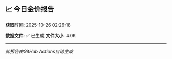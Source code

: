 ## 📈 今日金价报告

**获取时间**: 2025-10-26 02:26:18

**数据文件**: ✅ 已生成
**文件大小**: 4.0K

---
*此报告由GitHub Actions自动生成*
